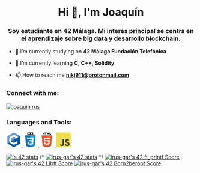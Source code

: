 
<h1 align="center">Hi 👋, I'm Joaquín</h1>
<h3 align="center">Soy estudiante en 42 Málaga. Mi interés principal se centra en el aprendizaje sobre big data y desarrollo blockchain.</h3>

- 🔭 I’m currently studying on **42 Málaga Fundación Telefónica**

- 🌱 I’m currently learning **C, C++, Solidity**

- 📫 How to reach me **nikj911@protonmail.com**

<h3 align="left">Connect with me:</h3>
<p align="left">
<a href="https://linkedin.com/in/joaquin rus" target="blank"><img align="center" src="https://raw.githubusercontent.com/rahuldkjain/github-profile-readme-generator/master/src/images/icons/Social/linked-in-alt.svg" alt="joaquin rus" height="30" width="40" /></a>
</p>

<h3 align="left">Languages and Tools:</h3>
<p align="left"> <a href="https://www.cprogramming.com/" target="_blank" rel="noreferrer"> <img src="https://raw.githubusercontent.com/devicons/devicon/master/icons/c/c-original.svg" alt="c" width="40" height="40"/> </a> <a href="https://www.w3schools.com/css/" target="_blank" rel="noreferrer"> <img src="https://raw.githubusercontent.com/devicons/devicon/master/icons/css3/css3-original-wordmark.svg" alt="css3" width="40" height="40"/> </a> <a href="https://www.w3.org/html/" target="_blank" rel="noreferrer"> <img src="https://raw.githubusercontent.com/devicons/devicon/master/icons/html5/html5-original-wordmark.svg" alt="html5" width="40" height="40"/> </a> <a href="https://developer.mozilla.org/en-US/docs/Web/JavaScript" target="_blank" rel="noreferrer"> <img src="https://raw.githubusercontent.com/devicons/devicon/master/icons/javascript/javascript-original.svg" alt="javascript" width="40" height="40"/> </a> </p>

[![<jrus-gar>'s 42 stats](https://badge.mediaplus.ma/<binary>/<jrus-gar>)](https://github.com/oakoudad/badge42)
/* [![jrus-gar's 42 stats](https://badge42.vercel.app/api/v2/cli954awc000608mgqq0qah7q/stats?cursusId=21&coalitionId=276)](https://github.com/JaeSeoKim/badge42) */
[![jrus-gar's 42 ft_printf Score](https://badge42.vercel.app/api/v2/cli954awc000608mgqq0qah7q/project/3090649)](https://github.com/JaeSeoKim/badge42)
[![jrus-gar's 42 Libft Score](https://badge42.vercel.app/api/v2/cli954awc000608mgqq0qah7q/project/3068220)](https://github.com/JaeSeoKim/badge42)
[![jrus-gar's 42 Born2beroot Score](https://badge42.vercel.app/api/v2/cli954awc000608mgqq0qah7q/project/3103838)](https://github.com/JaeSeoKim/badge42)
